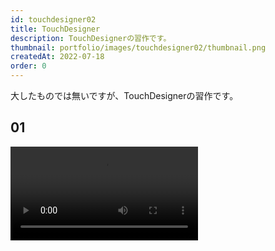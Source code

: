 ```yaml
---
id: touchdesigner02
title: TouchDesigner
description: TouchDesignerの習作です。
thumbnail: portfolio/images/touchdesigner02/thumbnail.png
createdAt: 2022-07-18
order: 0
---
```


大したものでは無いですが、TouchDesignerの習作です。  


## 01
<video src="/content/portfolio/images/touchdesigner02/touchdesigner02.mov" />
<br>
<br>

